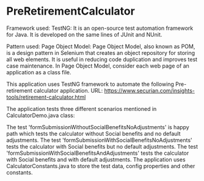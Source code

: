 # PreRetirementCalculator
 

Framework used:
TestNG: It is an open-source test automation framework for Java. It is developed on the same lines of JUnit and NUnit.

Pattern used:
Page Object Model: Page Object Model, also known as POM, is a design pattern in Selenium that creates an object repository for storing all web elements. It is useful in reducing code duplication and improves test case maintenance. In Page Object Model, consider each web page of an application as a class file.

This application uses TestNG framework to automate the following Pre-retirement calculator application. URL: https://www.securian.com/insights-tools/retirement-calculator.html

The application tests three different scenarios mentioned in CalculatorDemo.java class:

The test 'formSubmissionWithoutSocialBenefitsNoAdjustments' is happy path which tests the calculator without Social benefits and no default adjustments.
The test 'formSubmissionWithSocialBenefitsNoAdjustments' tests the calculator with Social benefits but no default adjustments.
The test 'formSubmissionWithSocialBenefitsAndAdjustments' tests the calculator with Social benefits and with default adjustments.
The application uses CalculatorConstants.java to store the test data, config properties and other constants.
